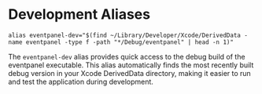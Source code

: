 # Development Aliases

`alias eventpanel-dev="$(find ~/Library/Developer/Xcode/DerivedData -name eventpanel -type f -path "*/Debug/eventpanel" | head -n 1)"`

The `eventpanel-dev` alias provides quick access to the debug build of the eventpanel executable. This alias automatically finds the most recently built debug version in your Xcode DerivedData directory, making it easier to run and test the application during development.
